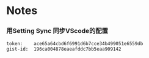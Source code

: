 # **Notes**


### 用Setting Sync 同步VScode的配置
    token:    ace65a64cbd6f6991d6b7cce34b499051e6559db
    gist-id:  196ca004878eaeafddc7bb5eaa909142